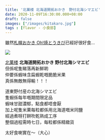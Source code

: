 ```yaml
---
title: '北菓楼 北海道開拓おかき　野付北海シマエビ'
date: 2020-11-09T16:30:00.000+08:00
draft: false
images: ["/images/kitakaro.jpg"]
tags : [flavor - 小食部]
---
```


雖然[札幌おかき Oh!焼とうきび](https://hidie.net/yakitoukibi/)已經好很好食... 

![](/images/kitakaro.jpg)

[北菓楼](https://hidie.net/hokkaido7n/) **北海道開拓おかき 野付北海シマエビ**  
但係呢隻睇落再新鮮啲  
仲要係蝦味含扁蝦乾嘅脆脆米果  
真係無敵無得輸！！！  
  
道東野付産の北海シマエビ  
隻蝦係每年嘅期間限定品  
蝦味甘甜濃郁，點食都唔會厭    
加上呢隻米菓每粒都係用北海道嘅米同鹽  
經過煮呀打餅吹乾熟成工序  
整個過程需時七日，每粒都係精緻貨  
  
太好食喇實在～（大心）    
